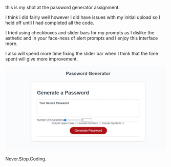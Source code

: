 this is my shot at the password generator assignment.

I think i did fairly well however I did have issues with my initial upload so I held off until I had completed all the code.

I tried using checkboxes and slider bars for my prompts as I dislike the asthetic and in your face-ness of alert prompts and I enjoy this interface more.

I also will spend more time fixing the slider bar when I think that the time spent will give more improvement.

![](assets/screenshot.jpg)

Never.Stop.Coding.